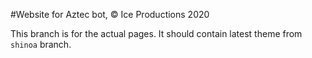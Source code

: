 #Website for Aztec bot, © Ice Productions 2020

This branch is for the actual pages. It should contain latest theme from `shinoa` branch.
